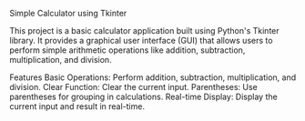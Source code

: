 Simple Calculator using Tkinter

This project is a basic calculator application built using Python's Tkinter library. It provides a graphical user interface (GUI) that allows users to perform simple arithmetic operations like addition, subtraction, multiplication, and division.

Features
Basic Operations: Perform addition, subtraction, multiplication, and division.
Clear Function: Clear the current input.
Parentheses: Use parentheses for grouping in calculations.
Real-time Display: Display the current input and result in real-time.
